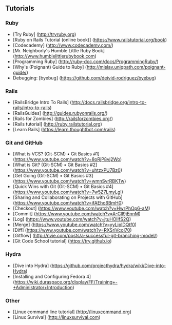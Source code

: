 Tutorials
---------

### Ruby
* [Try Ruby] (http://tryruby.org)
* [Ruby on Rails Tutorial (online book)] (https://www.railstutorial.org/book)
* [Codecademy] (http://www.codecademy.com/)
* [Mr. Neighborly's Humble Little Ruby Book] (http://www.humblelittlerubybook.com)
* [Programming Ruby] (http://ruby-doc.com/docs/ProgrammingRuby/)
* [Why's (Poignant) Guide to Ruby] (http://mislav.uniqpath.com/poignant-guide/)
* Debugging: [byebug] (https://github.com/deivid-rodriguez/byebug)

### Rails
* [RailsBridge Intro To Rails] (http://docs.railsbridge.org/intro-to-rails/intro-to-rails)
* [RailsGuides] (http://guides.rubyonrails.org/)
* [Rails for Zombies] (http://railsforzombies.org/)
* [Rails tutorial] (http://ruby.railstutorial.org)
* [Learn Rails] (https://learn.thoughtbot.com/rails)

### Git and GitHub
* [What is VCS? (Git-SCM) • Git Basics #1] (https://www.youtube.com/watch?v=8oRjP8yj2Wo)
* [What is Git? (Git-SCM) • Git Basics #2] (https://www.youtube.com/watch?v=uhtzxPU7Bz0)
* [Get Going (Git-SCM) • Git Basics #3] (https://www.youtube.com/watch?v=wmnSyrRBKTw)
* [Quick Wins with Git (Git-SCM) • Git Basics #4] (https://www.youtube.com/watch?v=7w5Z7LmyLgI)
* [Sharing and Collaborating on Projects with GitHub] (https://www.youtube.com/watch?v=ifAEho6BmH0)
* [Checkout] (https://www.youtube.com/watch?v=HwrPhOp6-aM)
* [Commit] (https://www.youtube.com/watch?v=A-Cll9jEnnM)
* [Log] (https://www.youtube.com/watch?v=jtuHOIlfS2Q)
* [Merge] (https://www.youtube.com/watch?v=yyLiplDQtf0)
* [Diff] (https://www.youtube.com/watch?v=RXSriVcoI70)
* [Gitflow] (http://nvie.com/posts/a-successful-git-branching-model/)
* [Git Code School tutorial] (https://try.github.io)

### Hydra
* [Dive into Hydra] (https://github.com/projecthydra/hydra/wiki/Dive-into-Hydra)
* [Installing and Configuring Fedora 4] (https://wiki.duraspace.org/display/FF/Training+-+Administrator+Introduction)

### Other
* [Linux command line tutorial] (http://linuxcommand.org)
* [Linux Survival] (http://linuxsurvival.com)

